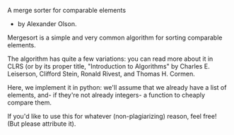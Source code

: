 A merge sorter for comparable elements
 - by Alexander Olson.

Mergesort is a simple and very common algorithm for sorting comparable elements.

The algorithm has quite a few variations: you can read more about it in CLRS (or by its proper title, "Introduction to Algorithms" by Charles E. Leiserson, Clifford Stein, Ronald Rivest, and Thomas H. Cormen.

Here, we implement it in python: we'll assume that we already have a list of elements, and- if they're not already integers- a function to cheaply compare them.

If you'd like to use this for whatever (non-plagiarizing) reason, feel free! (But please attribute it).
